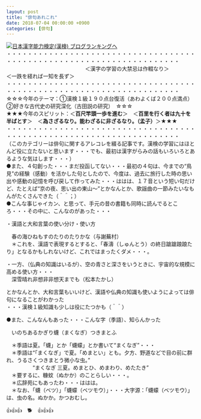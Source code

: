 ```yaml
---
layout: post
title: "俳句あれこれ"
date: 2018-07-04 00:00:00 +0900
categories: [俳句]
---
```


[![](/syuusyuu9701/assets/images/俳句あれこれ-br_c_3028_1.gif)](http://blog.with2.net/link.php?1659096:3028 "日本漢字能力検定(漢検) ブログランキングへ")[日本漢字能力検定(漢検) ブログランキングへ](http://blog.with2.net/link.php?1659096:3028)  
・・・・・・・・・・・・・・・・・・・・・・・・・・・・・・・・・・・・・・・・・・・・・・・・・・・・・・・・・・・・・・・・・・・・・  
　　　　　　　　　　　　　　　＜漢字の学習の大禁忌は作輟なり＞　　　　　＜一跌を経れば一知を長ず＞　　　　　  
・・・・・・・・・・・・・・・・・・・・・・・・・・・・・・・・・・・・・・・・・・・・・・・・・・・・・・・・・・・・・・・・・・・・・  
☆☆☆今年のテーマ：①漢検１級１９０点台復活（あわよくば２００点満点）　②好きな古代史の研究深化（古田説の研究）　☆☆☆  
★★★今年のスピリット：＜**百尺竿頭一歩を進む**＞　＜**百里を行く者は九十を半ばとす**＞　＜**為さざるなり。能わざるに非ざるなり。（孟子）**＞★★★  
・・・・・・・・・・・・・・・・・・・・・・・・・・・・・・・・・・・・・・・・・・・・・・・・・・・・・・・・・・・・・・・・・・・・・  
（このカテゴリーは俳句に関するアレコレを綴る記事です。漢検の学習にはほとんど役に立たないと思います・・・でも、最初は漢字がらみの話もいろいろとあるような気はします・・・）  
●また、４句創った・・・まだ投函してない・・・最初の４句は、今までの“鳥見”の経験（感動）を活かした句としたので、今度は、過去に旅行した時の思い出や感動の記憶を呼び戻して作ってみた・・・ははは、１７音という短い句だけど、たとえば“京の夜、思い出の東山～”とかなんとか、歌謡曲の一節みたいなもんがたくさんできた（＾＾；）  
●こんな事じゃイカン、と思って、手元の昔の書籍も同時に読んでるところ・・・その中に、こんなのがあった・・・  
  
・漢語と大和言葉の使い分け・使い方  
  
　春の海ひねもすのたりのたりかな（与謝蕪村）　  
　＊これを、漢語で表現するとすると、「春濤（しゅんとう）の終日蹌蹌踉踉たり」となるかもしれないけど、これではまったくダメ・・・。  
  
・一方、（仏典の知識はいるが）、空の青さと深さをいうときに、宇宙的な規模に高める使い方・・・  
　深雪晴れ非想非非想天までも（松本たかし）  
  
とかなんとか、大和言葉もいいけど、漢語や仏典の知識も使いようによっては俳句になることがわかった  
・・・漢検１級知識も少しは役にたつかも（＾＾）  
  
●また、こんなんもあった・・・こんな字（季語）、知らんかった  
  
　いのちあるかぎり蠛（まくなぎ）つきまとふ  
  
　＊季語は夏。「蠛」とか「蠛蠓」とか書いて“まくなぎ”・・・  
　＊季語は“「まくなぎ」で夏。「めまとい」とも。夕方、野道などで目の前に群れ、うるさくつきまとう微小な虫。”  
　　　　　“まくなぎ 三夏。めまとひ、めまわり、めたたき”  
　＊要するに、糠蚊（ぬかか）のことらしい・・・。  
　＊広辞苑にもあったわ・・・ははは。  
　＊なお、「蠛（ベツ）」「蠛蠓（ベツモウ）」・・・大字源：「蠛蠓（ベツモウ）」は、虫の名。ぬかか。かつおむし。  
  
👍👍👍　🐕　👍👍👍
